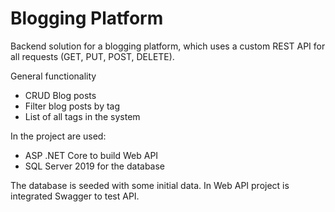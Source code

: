 # Blogging Platform

Backend solution for a blogging platform, which uses a custom REST API for all requests (GET, PUT, POST, DELETE). 

General functionality
- CRUD Blog posts
- Filter blog posts by tag
- List of all tags in the system

In the project are used:
- ASP .NET Core to build Web API
- SQL Server 2019 for the database

The database is seeded with some initial data. 
In Web API project is integrated Swagger to test API.
